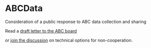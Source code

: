 # ABCData
Consideration of a public response to ABC data collection and sharing

Read a [draft letter to the ABC board](abc.md)

or [join the discussion](discussions) on technical options for non-cooperation.
